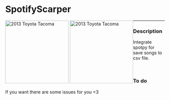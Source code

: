 # SpotifyScarper

<div style="float: left;">
   <img width="200px" src="https://www.scdn.co/i/_global/open-graph-default.png" alt="2013 Toyota Tacoma" id="itemImg">
   <img width="200px" src="https://i0.wp.com/www.linuxare.it/wp-content/uploads/2019/07/python-logo-master-v3-TM.png?w=601&ssl=1" alt="2013 Toyota Tacoma" id="itemImg">
</div>
<hr>

<h3>
  Description
</h3>
<p> 
  Integrate spotpy for save songs to csv file.
</p> 
<br>
<h3>
  To do
</h3>
<p> 
  If you want there are some issues for you <3
</p> 
